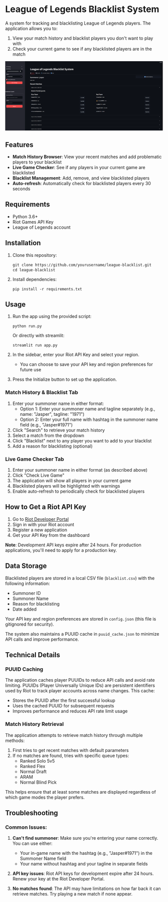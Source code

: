 # League of Legends Blacklist System

A system for tracking and blacklisting League of Legends players. The application allows you to:

1. View your match history and blacklist players you don't want to play with
2. Check your current game to see if any blacklisted players are in the match

![homepage](./img/homepage.png)

## Features

- **Match History Browser**: View your recent matches and add problematic players to your blacklist
- **Live Game Checker**: See if any players in your current game are blacklisted
- **Blacklist Management**: Add, remove, and view blacklisted players
- **Auto-refresh**: Automatically check for blacklisted players every 30 seconds

## Requirements

- Python 3.6+
- Riot Games API Key
- League of Legends account

## Installation

1. Clone this repository:
   ```
   git clone https://github.com/yourusername/league-blacklist.git
   cd league-blacklist
   ```

2. Install dependencies:
   ```
   pip install -r requirements.txt
   ```

## Usage

1. Run the app using the provided script:
   ```
   python run.py
   ```
   
   Or directly with streamlit:
   ```
   streamlit run app.py
   ```

2. In the sidebar, enter your Riot API Key and select your region.
   - You can choose to save your API key and region preferences for future use

3. Press the Initialize button to set up the application.

### Match History & Blacklist Tab

1. Enter your summoner name in either format:
   - Option 1: Enter your summoner name and tagline separately (e.g., name: "Jasper", tagline: "1971")
   - Option 2: Enter your full name with hashtag in the summoner name field (e.g., "Jasper#1971")
2. Click "Search" to retrieve your match history
3. Select a match from the dropdown
4. Click "Blacklist" next to any player you want to add to your blacklist
5. Add a reason for blacklisting (optional)

### Live Game Checker Tab

1. Enter your summoner name in either format (as described above)
2. Click "Check Live Game"
3. The application will show all players in your current game
4. Blacklisted players will be highlighted with warnings
5. Enable auto-refresh to periodically check for blacklisted players

## How to Get a Riot API Key

1. Go to [Riot Developer Portal](https://developer.riotgames.com/)
2. Sign in with your Riot account
3. Register a new application
4. Get your API Key from the dashboard

**Note**: Development API keys expire after 24 hours. For production applications, you'll need to apply for a production key.

## Data Storage

Blacklisted players are stored in a local CSV file (`blacklist.csv`) with the following information:
- Summoner ID
- Summoner Name
- Reason for blacklisting
- Date added

Your API key and region preferences are stored in `config.json` (this file is gitignored for security).

The system also maintains a PUUID cache in `puuid_cache.json` to minimize API calls and improve performance.

## Technical Details

### PUUID Caching

The application caches player PUUIDs to reduce API calls and avoid rate limiting. PUUIDs (Player Universally Unique IDs) are persistent identifiers used by Riot to track player accounts across name changes. This cache:

- Stores the PUUID after the first successful lookup
- Uses the cached PUUID for subsequent requests
- Improves performance and reduces API rate limit usage

### Match History Retrieval

The application attempts to retrieve match history through multiple methods:

1. First tries to get recent matches with default parameters
2. If no matches are found, tries with specific queue types:
   - Ranked Solo 5v5
   - Ranked Flex
   - Normal Draft
   - ARAM
   - Normal Blind Pick

This helps ensure that at least some matches are displayed regardless of which game modes the player prefers.

## Troubleshooting

### Common Issues:

1. **Can't find summoner**: Make sure you're entering your name correctly. You can use either:
   - Your in-game name with the hashtag (e.g., "Jasper#1971") in the Summoner Name field
   - Your name without hashtag and your tagline in separate fields

2. **API key issues**: Riot API keys for development expire after 24 hours. Renew your key at the Riot Developer Portal.

3. **No matches found**: The API may have limitations on how far back it can retrieve matches. Try playing a new match if none appear.
